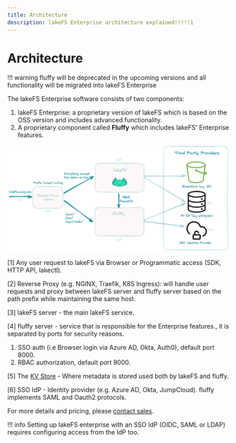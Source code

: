 ```yaml
---
title: Architecture
description: lakeFS Enterprise architecture explained!!!!!1
---
```



# Architecture

!!! warning
    fluffy will be deprecated in the upcoming versions and all functionality will be migrated into lakeFS Enterprise

The lakeFS Enterprise software consists of two components:
1. lakeFS Enterprise: a proprietary version of lakeFS which is based on the OSS version and includes advanced functionality.
2. A proprietary component called **Fluffy** which includes lakeFS' Enterprise features.

![img.png](../assets/img/enterprise/enterprise-arch.png)

[1] Any user request to lakeFS via Browser or Programmatic access (SDK, HTTP
API, lakectl).

[2] Reverse Proxy (e.g. NGINX, Traefik, K8S Ingress): will handle user requests
and proxy between lakeFS server and fluffy server based on the path prefix
while maintaining the same host.

[3] lakeFS server - the main lakeFS service.

[4] fluffy server - service that is responsible for the Enterprise features.,
it is separated by ports for security reasons.

1. SSO auth (i.e Browser login via Azure AD, Okta, Auth0), default port 8000.
1. RBAC authorization, default port 9000.

[5] The [KV Store](../understand/architecture.md) - Where metadata is stored used both by lakeFS and fluffy.

[6] SSO IdP - Identity provider (e.g. Azure AD, Okta, JumpCloud). fluffy
implements SAML and Oauth2 protocols.

For more details and pricing, please [contact sales](https://lakefs.io/contact-sales/).


!!! info
    Setting up lakeFS enterprise with an SSO IdP (OIDC, SAML or LDAP) requires
    configuring access from the IdP too.
